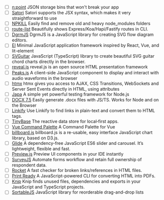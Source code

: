 - [ ] [n:point](https://www.npoint.io) JSON storage bins that won't break your app
- [ ] [Satori](https://github.com/vercel/satori) Satori supports the JSX syntax, which makes it very straightforward to use
- [ ] [NPKILL](https://github.com/voidcosmos/npkill) Easily find and remove old and heavy node_modules folders
- [ ] [route-list](https://github.com/VladimirMikulic/route-list)  Beautifully shows Express/Koa/Hapi/Fastify routes in CLI.
- [ ] [DgrmJS](https://github.com/AlexeyBoiko/DgrmJS) DgrmJS is a JavaScript library for creating SVG flow diagram editors.
- [ ] [El](https://github.com/frameable/el) Minimal JavaScript application framework inspired by React, Vue, and lit-element
- [ ] [SVGuitar](https://github.com/omnibrain/svguitar) JavaScript (TypeScript) library to create beautiful SVG guitar chord charts directly in the browser.
- [ ] [reveal.js](https://github.com/hakimel/reveal.js) reveal.js is an open source HTML presentation framework
- [ ] [Peaks.js](https://github.com/bbc/peaks.js) A client-side JavaScript component to display and interact with audio waveforms in the browser
- [ ] [htmx](https://htmx.org) htmx gives you access to AJAX, CSS Transitions, WebSockets and Server Sent Events directly in HTML, using attributes
- [ ] [Japa](https://japa.dev/docs) A simple yet powerful testing framework for Node.js
- [ ] [DOCX 7.5](https://docx.js.org/#/) Easily generate .docx files with JS/TS. Works for Node and on the Browser
- [ ] [Linkify](https://linkify.js.org) Use Linkify to find links in plain-text and convert them to HTML <a> tags.
- [ ] [TinyBase](https://tinybase.org) The reactive data store for local‑first apps.
- [ ] [Vue Command Palette](https://vue-command-palette.vercel.app) A Command Palette for Vue
- [ ] [billboard.js](https://github.com/naver/billboard.js) billboard.js is a re-usable, easy interface JavaScript chart library, based on D3.js.
- [ ] [Glide](https://glidejs.com) A dependency-free JavaScript ES6 slider and carousel. It’s lightweight, flexible and fast. 
- [ ] [Preview.js](https://previewjs.com) Preview UI components in your IDE instantly
- [ ] [SurveyJS](https://surveyjs.io) Automate forms workflow and retain full ownership of respondent data.
- [ ] [Rocket](https://rocket.modern-web.dev/tools/check-html-links/overview/) A fast checker for broken links/references in HTML files.
- [ ] [Print Ready](https://github.com/humanwhocodes/print-ready) A JavaScript-powered CLI for converting HTML into PDFs.
- [ ] [Knip](https://github.com/webpro/knip) Knip finds unused files, dependencies and exports in your JavaScript and TypeScript projects.
- [ ] [SortableJS](http://sortablejs.github.io/Sortable/) JavaScript library for reorderable drag-and-drop lists
